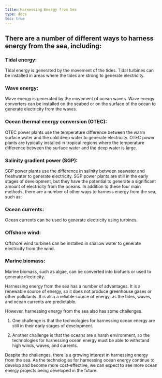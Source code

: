 ```yaml
---
title: Harnessing Energy from Sea
type: docs
toc: true
---
```



## There are a number of different ways to harness energy from the sea, including:

### Tidal energy: 

Tidal energy is generated by the movement of the tides. Tidal turbines can be installed in areas where the tides are strong to generate electricity.

### Wave energy: 

Wave energy is generated by the movement of ocean waves. Wave energy converters can be installed on the seabed or on the surface of the ocean to generate electricity from the waves.

### Ocean thermal energy conversion (OTEC): 

OTEC power plants use the temperature difference between the warm surface water and the cold deep water to generate electricity. OTEC power plants are typically installed in tropical regions where the temperature difference between the surface water and the deep water is large.

### Salinity gradient power (SGP): 

SGP power plants use the difference in salinity between seawater and freshwater to generate electricity. SGP power plants are still in the early stages of development, but they have the potential to generate a significant amount of electricity from the oceans.
In addition to these four main methods, there are a number of other ways to harness energy from the sea, such as:

### Ocean currents:

 Ocean currents can be used to generate electricity using turbines.

### Offshore wind: 

Offshore wind turbines can be installed in shallow water to generate electricity from the wind.

### Marine biomass: 

Marine biomass, such as algae, can be converted into biofuels or used to generate electricity.

Harnessing energy from the sea has a number of advantages. It is a renewable source of energy, so it does not produce greenhouse gases or other pollutants. It is also a reliable source of energy, as the tides, waves, and ocean currents are predictable.

However, harnessing energy from the sea also has some challenges.
1.  One challenge is that the technologies for harnessing ocean energy are still in their early stages of development. 

2. Another challenge is that the oceans are a harsh environment, so the technologies for harnessing ocean energy must be able to withstand high winds, waves, and currents.

Despite the challenges, there is a growing interest in harnessing energy from the sea. As the technologies for harnessing ocean energy continue to develop and become more cost-effective, we can expect to see more ocean energy projects being developed in the future.


